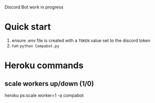 Discord Bot work in progress

# Quick start
1. ensure .env file is created with a `TOKEN` value set to the discord token
2. run `python Compabot.py`

# Heroku commands
## scale workers up/down (1/0)
heroku ps:scale worker=1 -a compabot